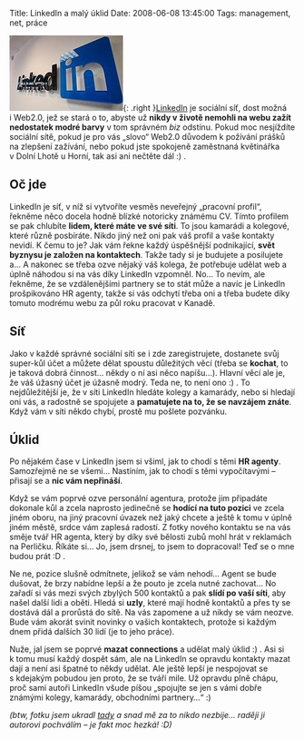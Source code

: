 Title: LinkedIn a malý úklid
Date: 2008-06-08 13:45:00
Tags: management, net, práce

![obrázek](images/57.jpg){: .right }[LinkedIn](http://www.linkedin.com)
je sociální síť, dost možná i Web2.0, jež se stará o to, abyste už
**nikdy v životě nemohli na webu zažít nedostatek modré barvy**
v tom správném *biz* odstínu. Pokud moc nesjíždíte sociální sítě,
pokud je pro vás „slovo“ Web2.0 důvodem k požívání prášků na
zlepšení zažívání, nebo pokud jste spokojeně zaměstnaná květinářka
v Dolní Lhotě u Horní, tak asi ani nečtěte dál :) .

## Oč jde

LinkedIn je síť, v níž si vytvoříte vesměs neveřejný „pracovní
profil“, řekněme něco docela hodně blízké notoricky známému CV.
Tímto profilem se pak chlubíte **lidem, které máte ve své síti**.
To jsou kamarádi a kolegové, které různě posbíráte. Nikdo jiný než
oni pak váš profil a vaše kontakty nevidí. K čemu to je? Jak vám
řekne každý úspěšnější podnikající,
**svět byznysu je založen na kontaktech**. Takže tady si je
budujete a posilujete a… A nakonec se třeba ozve nějaký váš kolega,
že potřebuje udělat web a úplně náhodou si na vás díky LinkedIn
vzpomněl. No… To nevím, ale řekněme, že se vzdálenějšími partnery
se to stát může a navíc je LinkedIn prošpikováno HR agenty, takže
si vás odchytí třeba oni a třeba budete díky tomuto modrému webu za
půl roku pracovat v Kanadě.

## Síť

Jako v každé správné sociální síti se i zde zaregistrujete,
dostanete svůj super-kůl účet a můžete dělat spoustu důležitých
věcí (třeba se **kochat**, to je taková dobrá činnost… někdy o ní
asi něco napíšu…). Hlavní věcí ale je, že váš úžasný účet je úžasně
modrý. Teda ne, to není ono :) . To nejdůležitější je, že v síti
LinkedIn hledáte kolegy a kamarády, nebo si hledají oni vás, a
radostně se spojujete a **pamatujete na to, že se navzájem znáte**.
Když vám v síti někdo chybí, prostě mu pošlete pozvánku.

## Úklid

Po nějakém čase v LinkedIn jsem si všiml, jak to chodí s těmi
**HR agenty**. Samozřejmě ne se všemi… Nastíním, jak to chodí
s těmi vypočítavými – přisají se a **nic vám nepřináší**.

Když se vám poprvé ozve personální agentura, protože jim připadáte
dokonale kůl a zcela naprosto jedinečně se
**hodící na tuto pozici** ve zcela jiném oboru, na jiný pracovní
úvazek než jaký chcete a ještě k tomu v úplně jiném městě, srdce
vám zaplesá radostí. Z fotky nového kontaktu se na vás směje tvář
HR agenta, který by díky své bělosti zubů mohl hrát v reklamách na
Perličku. Říkáte si… Jo, jsem drsnej, to jsem to dopracoval! Teď se
o mne budou prát :D .

Ne ne, pozice slušně odmítnete, jelikož se vám nehodí… Agent se
bude dušovat, že brzy nabídne lepší a že pouto je zcela nutné
zachovat… No zařadí si vás mezi svých zbylých 500 kontaktů a pak
**slídí po vaší síti**, aby našel další lidi a oběti. Hledá si
**uzly**, které mají hodně kontaktů a přes ty se dostává dál a
prorůstá do sítě. Na vás zapomene a už nikdy se vám neozve. Bude
vám akorát svinit novinky o vašich kontaktech, protože si každým
dnem přidá dalších 30 lidí (je to jeho práce).

Nuže, jal jsem se poprvé **mazat connections** a udělat malý úklid
:) . Asi si k tomu musí každý dospět sám, ale na LinkedIn se
opravdu kontakty mazat dají a není asi špatné to někdy udělat. Ale
ještě lepší je nespojovat se s kdejakým pobudou jen proto, že se
tváří mile. Už opravdu plně chápu, proč sami autoři LinkedIn všude
píšou „spojujte se jen s vámi dobře známými kolegy, kamarády,
obchodními partnery…“ :)

*(btw, fotku jsem ukradl [tady](http://www.flickr.com/photos/8633528@N06/576632144/) a snad mě za to nikdo nezbije… raději ji autorovi pochválím – je fakt moc hezká! :D)*